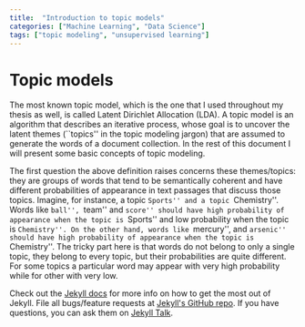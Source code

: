```yaml
---
title:  "Introduction to topic models"
categories: ["Machine Learning", "Data Science"]
tags: ["topic modeling", "unsupervised learning"]
---
```



# Topic models
The most known topic model, which is the one that I used throughout my thesis as well, is called Latent Dirichlet Allocation (LDA). A topic model is an algorithm that describes an iterative process, whose goal is to uncover the latent themes (``topics'' in the topic modeling jargon) that are assumed to generate the words of a document collection. In the rest of this document I will present some basic concepts of topic modeling. 



The first question the above definition raises concerns these themes/topics: they are groups of words that tend to be semantically coherent and have different probabilities of appearance in text passages that discuss those topics. Imagine, for instance, a topic ``Sports'' and a topic ``Chemistry''. Words like ``ball'', ``team'' and ``score'' should have high probability of appearance when the topic is ``Sports'' and low probability when the topic is ``Chemistry''. On the other hand, words like ``mercury'', and ``arsenic'' should have high probability of appearance when the topic is ``Chemistry''. The tricky part here is that words do not belong to only a single topic, they belong to every topic, but their probabilities are quite different. For some topics a particular word may appear with very high probability while for other with very low.



Check out the [Jekyll docs][jekyll-docs] for more info on how to get the most out of Jekyll. File all bugs/feature requests at [Jekyll's GitHub repo][jekyll-gh]. If you have questions, you can ask them on [Jekyll Talk][jekyll-talk].

[jekyll-docs]: http://jekyllrb.com/docs/home
[jekyll-gh]:   https://github.com/jekyll/jekyll
[jekyll-talk]: https://talk.jekyllrb.com/
